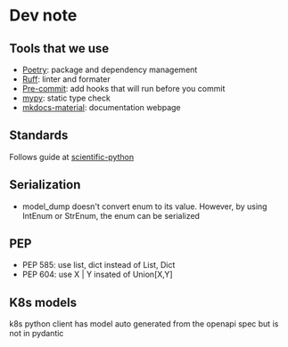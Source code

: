 # Dev note

## Tools that we use

- [Poetry](https://python-poetry.org/): package and dependency management
- [Ruff](https://docs.astral.sh/ruff/): linter and formater
- [Pre-commit](https://pre-commit.com/): add hooks that will run before you commit
- [mypy](https://mypy-lang.org/): static type check
- [mkdocs-material](https://squidfunk.github.io/mkdocs-material/): documentation webpage

## Standards

Follows guide at [scientific-python](https://learn.scientific-python.org/development/)

## Serialization

- model_dump doesn't convert enum to its value. However, by using IntEnum or StrEnum, the enum can be serialized

## PEP

- PEP 585: use list, dict instead of List, Dict
- PEP 604: use X | Y insated of Union\[X,Y\]

## K8s models

k8s python client has model auto generated from the openapi spec but is not in pydantic
